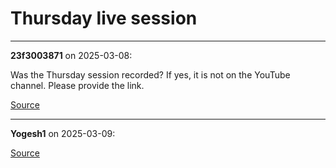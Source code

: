 # Thursday live session


---

**23f3003871** on 2025-03-08:

Was the Thursday session recorded? If yes, it is not on the YouTube channel. Please provide the link.

[Source](https://discourse.onlinedegree.iitm.ac.in/t/thursday-live-session/169393/1)

---

**Yogesh1** on 2025-03-09:








[Source](https://discourse.onlinedegree.iitm.ac.in/t/thursday-live-session/169393/3)